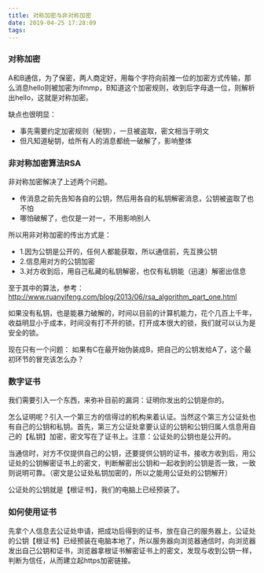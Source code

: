 ```yaml
---
title: 对称加密与非对称加密
date: 2019-04-25 17:28:09
tags:
---
```


### 对称加密
A和B通信，为了保密，两人商定好，用每个字符向前推一位的加密方式传输，那么消息hello则被加密为ifmmp，B知道这个加密规则，收到后字母退一位，则解析出hello，这就是对称加密。

缺点也很明显：
- 事先需要约定加密规则（秘钥），一旦被盗取，密文相当于明文
- 但凡知道秘钥，给所有人的消息都统一破解了，影响整体

### 非对称加密算法RSA
非对称加密解决了上述两个问题。
- 传消息之前先告知各自的公钥，然后用各自的私钥解密消息，公钥被盗取了也不怕
- 哪怕破解了，也仅是一对一，不用影响别人

所以用非对称加密的传出方式是：
- 1.因为公钥是公开的，任何人都能获取，所以通信前，先互换公钥
- 2.信息用对方的公钥加密
- 3.对方收到后，用自己私藏的私钥解密，也仅有私钥能（迅速）解密出信息

至于其中的算法，参考：
http://www.ruanyifeng.com/blog/2013/06/rsa_algorithm_part_one.html

如果没有私钥，也是能暴力破解的，时间以目前的计算机能力，花个几百上千年，收益明显小于成本，时间没有打不开的锁，打开成本很大的锁，我们就可以认为是安全的锁。

现在只有一个问题：
如果有C在最开始伪装成B，把自己的公钥发给A了，这个最初环节的冒充该怎么办？

### 数字证书
我们需要引入一个东西，来弥补目前的漏洞：证明你发出的公钥是你的。

怎么证明呢？引入一个第三方的信得过的机构来着认证。当然这个第三方公证处也有自己的公钥和私钥。首先，第三方公证处拿要认证的公钥和公钥归属人信息用自己的【私钥】加密，密文写在了证书上。注意：公证处的公钥也是公开的。

当通信时，对方不仅提供自己的公钥，还要提供公钥的证书，接收方收到后，用公证处的公钥解密证书上的密文，判断解密出公钥和一起收到的公钥是否一致，一致则说明可靠。（密文是公证处私钥加密的，所以之能用公证处的公钥解开）

公证处的公钥就是【根证书】，我们的电脑上已经预装了。

### 如何使用证书

先拿个人信息去公证处申请，把成功后得到的证书，放在自己的服务器上，公证处的公钥【根证书】已经预装在电脑本地了，所以服务器向浏览器通信时，向浏览器发出自己公钥和证书，浏览器拿根证书解密证书上的密文，发现与收到公钥一样，判断为信任，从而建立起https加密链接。